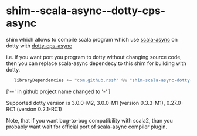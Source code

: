 # shim--scala-async--dotty-cps-async

shim which allows to compile scala program which use [scala-async](https://github.com/scala/scala-async) on dotty with [dotty-cps-async](https://github.com/rssh/dotty-cps-async)

i.e. if you want port you program to dotty without changing source code, then you can replace scala-async dependecy to this shim for building with dotty.

```Scala
   libraryDependencies += "com.github.rssh" %% "shim-scala-async-dotty-cps-async" % "0.3.4-M2",
```

['--' in github project name changed to '-' ]

Supported dotty version is 3.0.0-M2,  3.0.0-M1 (version 0.3.3-M1),   0.27.0-RC1 (version 0.2.1-RC1)

Note, that if you want bug-to-bug compatibility with scala2, than you probably want wait for official port of scala-async compiler plugin.

